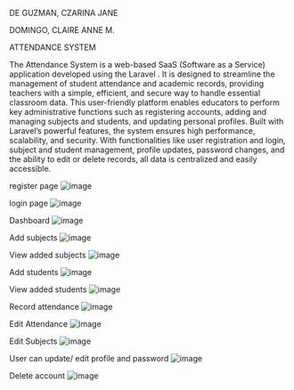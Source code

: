 DE GUZMAN, CZARINA JANE

DOMINGO, CLAIRE ANNE M.



ATTENDANCE SYSTEM

The Attendance System is a web-based SaaS (Software as a Service) application developed using the Laravel . It is designed to streamline the management of student attendance and academic records, providing teachers with a simple, efficient, and secure way to handle essential classroom data.
This user-friendly platform enables educators to perform key administrative functions such as registering accounts, adding and managing subjects and students, and updating personal profiles. Built with Laravel’s powerful features, the system ensures high performance, scalability, and security.
With functionalities like user registration and login, subject and student management, profile updates, password changes, and the ability to edit or delete records, all data is centralized and easily accessible. 


register page
![image](https://github.com/user-attachments/assets/74c3fede-37ab-48fe-9a84-6d6aa6623669)


login page
![image](https://github.com/user-attachments/assets/c36b500a-084f-4be9-839c-893f884b32b6)


Dashboard
![image](https://github.com/user-attachments/assets/fb4fbd15-7f4a-4f5d-876a-76557d632085)


Add subjects
![image](https://github.com/user-attachments/assets/f7975321-8ee4-4683-aad5-66853641b829)


View added subjects
![image](https://github.com/user-attachments/assets/653c31ff-f2f0-4174-a47e-eea123716ad6)


Add students
![image](https://github.com/user-attachments/assets/cf5f66a4-78df-494b-aead-d0007e66337e)


View added students
![image](https://github.com/user-attachments/assets/dd205dc5-8b9c-432d-ac33-a7fa0f8ed155)



Record attendance
![image](https://github.com/user-attachments/assets/73b24cb8-9c94-4e2d-9cd3-3ccfbf7ca74c)



Edit Attendance
![image](https://github.com/user-attachments/assets/5f4936df-e0a0-4cf3-89e6-827dd36bd965)


Edit Subjects
![image](https://github.com/user-attachments/assets/b24aa63e-6c46-4b3c-9e14-0c25de4498de)


User can update/ edit profile and password
![image](https://github.com/user-attachments/assets/b86b6879-fc80-4e60-be60-3cbef7095f80)


Delete account
![image](https://github.com/user-attachments/assets/f20a13bd-17f7-4325-a918-4db5ebafd19a)



